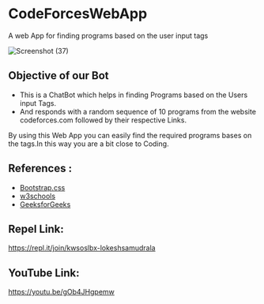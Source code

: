 # CodeForcesWebApp
A web App for finding programs based on the user input tags

![Screenshot (37)](https://user-images.githubusercontent.com/72602927/96442723-352c8000-1229-11eb-85c7-b68ecef1c811.png)

## Objective of our Bot
 * This is a ChatBot which helps in finding Programs based on the Users input Tags.
 * And responds with a random sequence of 10 programs from the website codeforces.com followed by their respective Links.
 
 By using this Web App you can easily find the required programs bases on the tags.In this way you are a bit close to Coding.
 
## References :
 * [Bootstrap.css](https://getbootstrap.com/)
 * [w3schools](https://www.w3schools.com/js/)
 * [GeeksforGeeks](https://www.geeksforgeeks.org/javascript-tutorial/)
 
## Repel Link:

 https://repl.it/join/kwsoslbx-lokeshsamudrala
 
## YouTube Link:
https://youtu.be/gOb4JHgpemw

